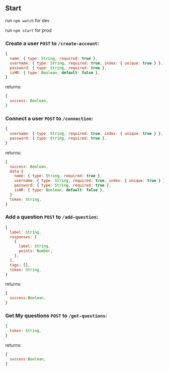 ## Start


run `npm watch` for dev

run `npm start` for prod

### Create a user `POST` to `/create-account`:

````javascript
{
  name: { type: String, required: true },
  username: { type: String, required: true, index: { unique: true } },
  password: { type: String, required: true },
  isHR: { type: Boolean, default: false },
}
````

returns:

````javascript
{
  success: Boolean,
}
````


### Connect a user `POST` to `/connection`:

````javascript
{
  username: { type: String, required: true, index: { unique: true } },
  password: { type: String, required: true },
}
````

returns:

````javascript
{
  success: Boolean,
  data:{
    name: { type: String, required: true },
    username: { type: String, required: true, index: { unique: true } },
    password: { type: String, required: true },
    isHR: { type: Boolean, default: false },
  }
  token: String,
}
````

### Add a question `POST` to `/add-question`:

````javascript
{
  label: String,
  responses: [
    {
      label: String,
      points: Number,
    },
  ],
  tags: [],
  token: String,
}
````

returns:

````javascript
{
  success:Boolean,
}
````

### Get My questions `POST` to `/get-questions`:

````javascript
{
  token: String,
}
````

returns:

````javascript
{
  success:Boolean,
}
````

